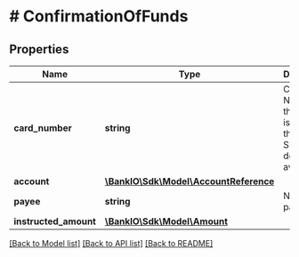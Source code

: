 # # ConfirmationOfFunds

## Properties

Name | Type | Description | Notes
------------ | ------------- | ------------- | -------------
**card_number** | **string** | Card Number of the card issued by the PIISP.  Should be delivered if available. | [optional] 
**account** | [**\BankIO\Sdk\Model\AccountReference**](AccountReference.md) |  | 
**payee** | **string** | Name payee. | [optional] 
**instructed_amount** | [**\BankIO\Sdk\Model\Amount**](Amount.md) |  | 

[[Back to Model list]](../../README.md#documentation-for-models) [[Back to API list]](../../README.md#documentation-for-api-endpoints) [[Back to README]](../../README.md)


